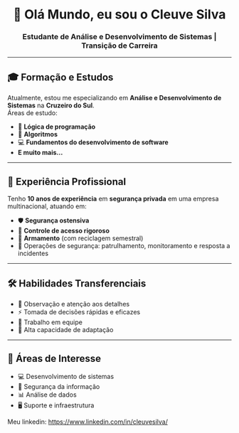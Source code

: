 <!-- Banner de apresentação -->
<h1 align="center">👋 Olá Mundo, eu sou o Cleuve Silva</h1>
<h3 align="center">Estudante de Análise e Desenvolvimento de Sistemas | Transição de Carreira</h3>

---

## 🎓 Formação e Estudos
Atualmente, estou me especializando em **Análise e Desenvolvimento de Sistemas** na **Cruzeiro do Sul**.  
Áreas de estudo:
- 🧠 **Lógica de programação**
- 🔢 **Algoritmos**
- 💻 **Fundamentos do desenvolvimento de software**
- **E muito mais...**

---

## 💼 Experiência Profissional
Tenho **10 anos de experiência** em **segurança privada** em uma empresa multinacional, atuando em:
- 🛡 **Segurança ostensiva**
- 🔑 **Controle de acesso rigoroso**
- 🔫 **Armamento** (com reciclagem semestral)
- 🚓 Operações de segurança: patrulhamento, monitoramento e resposta a incidentes

---

## 🛠 Habilidades Transferenciais
- 👀 Observação e atenção aos detalhes  
- ⚡ Tomada de decisões rápidas e eficazes  
- 🤝 Trabalho em equipe  
- 🔄 Alta capacidade de adaptação  

---

## 📌 Áreas de Interesse
- 💻 Desenvolvimento de sistemas  
- 🔐 Segurança da informação  
- 📊 Análise de dados  
- 🖥 Suporte e infraestrutura  


Meu linkedin: https://www.linkedin.com/in/cleuvesilva/
